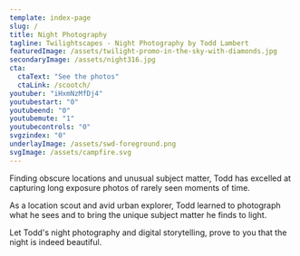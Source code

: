 ```yaml
---
template: index-page
slug: /
title: Night Photography
tagline: Twilightscapes - Night Photography by Todd Lambert
featuredImage: /assets/twilight-promo-in-the-sky-with-diamonds.jpg
secondaryImage: /assets/night316.jpg
cta:
  ctaText: "See the photos"
  ctaLink: /scootch/
youtuber: "iHxmNzMfDj4"
youtubestart: "0"
youtubeend: "0"
youtubemute: "1"
youtubecontrols: "0"
svgzindex: "0"
underlayImage: /assets/swd-foreground.png
svgImage: /assets/campfire.svg
---
```

Finding obscure locations and unusual subject matter, Todd has excelled at capturing long exposure photos of rarely seen moments of time.

As a location scout and avid urban explorer, Todd learned to photograph what he sees and to bring the unique subject matter he finds to light. 

Let Todd's night photography and digital storytelling, prove to you that the night is indeed beautiful.